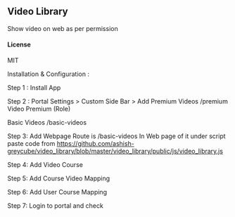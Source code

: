 ## Video Library

Show video on web as per permission

#### License

MIT

Installation & Configuration :

Step 1 : Install App

Step 2 : Portal Settings > Custom Side Bar > Add 
Premium Videos    /premium    Video Premium (Role)

Basic Videos    /basic-videos   

Step 3: Add Webpage Route is /basic-videos
In Web page of it under script paste code from 
https://github.com/ashish-greycube/video_library/blob/master/video_library/public/js/video_library.js

Step 4: Add Video Course

Step 5: Add Course Video Mapping

Step 6: Add User Course Mapping

Step 7: Login to portal and check 



